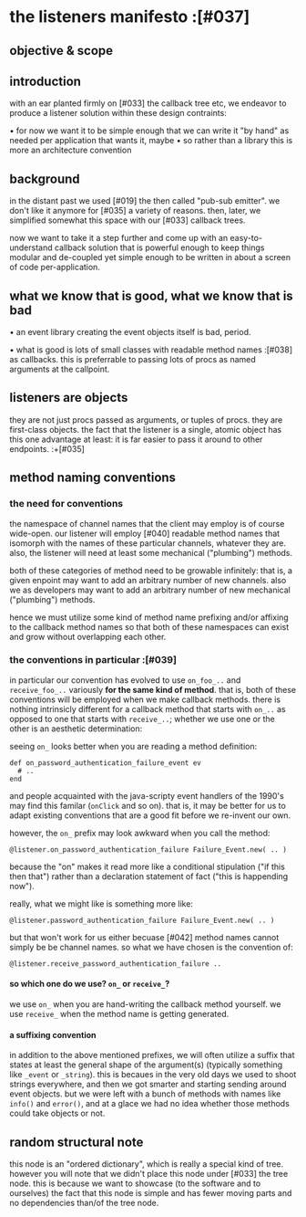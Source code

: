 # the listeners manifesto :[#037]

## objective & scope


## introduction

with an ear planted firmly on [#033] the callback tree etc, we
endeavor to produce a listener solution within these design contraints:

  • for now we want it to be simple enough that we can write it
    "by hand" as needed per application that wants it, maybe
  • so rather than a library this is more an architecture convention




## background

in the distant past we used [#019] the then called "pub-sub emitter".
we don't like it anymore for [#035] a variety of reasons. then,
later, we simplified somewhat this space with our [#033] callback
trees.

now we want to take it a step further and come up with an easy-to-understand
callback solution that is powerful enough to keep things modular and
de-coupled yet simple enough to be written in about a screen of code
per-application.




## what we know that is good, what we know that is bad

• an event library creating the event objects itself is bad, period.

• what is good is lots of small classes with readable method names :[#038]
  as callbacks. this is preferrable to passing lots of procs as named
  arguments at the callpoint.




## listeners are objects

they are not just procs passed as arguments, or tuples of procs. they
are first-class objects. the fact that the listener is a single, atomic
object has this one advantage at least: it is far easier to pass it
around to other endpoints.  :+[#035]




## method naming conventions


### the need for conventions

the namespace of channel names that the client may employ is of course
wide-open. our listener will employ [#040] readable method names that
isomorph with the names of these particular channels, whatever they are.
also, the listener will need at least some mechanical ("plumbing") methods.

both of these categories of method need to be growable infinitely: that
is, a given enpoint may want to add an arbitrary number of new channels.
also we as developers may want to add an arbitrary number of new
mechanical ("plumbing") methods.

hence we must utilize some kind of method name prefixing and/or affixing
to the callback method names so that both of these namespaces can exist
and grow without overlapping each other.



### the conventions in particular :[#039]

in particular our convention has evolved to use `on_foo_..` and
`receive_foo_..` variously **for the same kind of method**. that is, both
of these conventions will be employed when we make callback methods.
there is nothing intrinsicly different for a callback method that starts
with `on_..`  as opposed to one that starts with `receive_..`; whether we
use one or the other is an aesthetic determination:

seeing `on_` looks better when you are reading a method definition:

    def on_password_authentication_failure_event ev
      # ..
    end

and people acquainted with the java-scripty event handlers of the 1990's
may find this familar (`onClick` and so on). that is, it may be better
for us to adapt existing conventions that are a good fit before we
re-invent our own.

however, the `on_` prefix may look awkward when you call the method:

    @listener.on_password_authentication_failure Failure_Event.new( .. )

because the "on" makes it read more like a conditional stipulation
("if this then that") rather than a declaration statement of fact
("this is happending now").


really, what we might like is something more like:

    @listener.password_authentication_failure Failure_Event.new( .. )

but that won't work for us either becuase [#042] method names cannot
simply be be channel names. so what we have chosen is the convention of:

    @listener.receive_password_authentication_failure ..



#### so which one do we use? `on_` or `receive_`?

we use `on_` when you are hand-writing the callback method yourself.  we
use `receive_` when the method name is getting generated.



#### a suffixing convention

in addition to the above mentioned prefixes, we will often utilize a
suffix that states at least the general shape of the argument(s)
(typically something like `_event` or `_string`). this is becaues in the
very old days we used to shoot strings everywhere, and then we got
smarter and starting sending around event objects. but we were left with
a bunch of methods with names like `info()` and `error()`, and at a
glace we had no idea whether those methods could take objects or not.




## random structural note

this node is an "ordered dictionary", which is really a special kind of
tree. however you will note that we didn't place this node under [#033]
the tree node. this is because we want to showcase (to the software and
to ourselves) the fact that this node is simple and has fewer moving
parts and no dependencies than/of the tree node.
